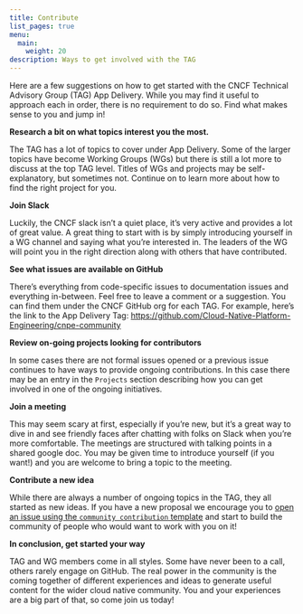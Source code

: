 ```yaml
---
title: Contribute
list_pages: true
menu:
  main:
    weight: 20
description: Ways to get involved with the TAG
---
```


Here are a few suggestions on how to get started with the CNCF Technical Advisory Group (TAG) App Delivery. While you may find it useful to approach each in order, there is no requirement to do so. Find what makes sense to you and jump in!

**Research a bit on what topics interest you the most.**

The TAG has a lot of topics to cover under App Delivery. Some of the larger topics have become Working Groups (WGs) but there is still a lot more to discuss at the top TAG level. Titles of WGs and projects may be self-explanatory, but sometimes not. Continue on to learn more about how to find the right project for you.

**Join Slack**

Luckily, the CNCF slack isn’t a quiet place, it’s very active and provides a lot of great value. A great thing to start with is by simply introducing yourself in a WG channel and saying what you’re interested in. The leaders of the WG will point you in the right direction along with others that have contributed.

**See what issues are available on GitHub**

There’s everything from code-specific issues to documentation issues and everything in-between. Feel free to leave a comment or a suggestion. You can find them under the CNCF GitHub org for each TAG. For example, here’s the link to the App Delivery Tag: https://github.com/Cloud-Native-Platform-Engineering/cnpe-community


**Review on-going projects looking for contributors**

In some cases there are not formal issues opened or a previous issue continues to have ways to provide ongoing contributions. In this case there may be an entry in the `Projects` section describing how you can get involved in one of the ongoing initiatives.

**Join a meeting**

This may seem scary at first, especially if you’re new, but it’s a great way to dive in and see friendly faces after chatting with folks on Slack when you’re more comfortable. The meetings are structured with talking points in a shared google doc. You may be given time to introduce yourself (if you want!) and you are welcome to bring a topic to the meeting.

**Contribute a new idea**

While there are always a number of ongoing topics in the TAG, they all started as new ideas. If you have a new proposal we encourage you to [open an issue using the `community contribution` template](https://github.com/Cloud-Native-Platform-Engineering/cnpe-community/issues/new) and start to build the community of people who would want to work with you on it!

**In conclusion, get started your way**

TAG and WG members come in all styles. Some have never been to a call, others rarely engage on GitHub. The real power in the community is the coming together of different experiences and ideas to generate useful content for the wider cloud native community. You and your experiences are a big part of that, so come join us today!
